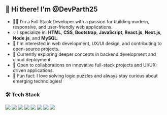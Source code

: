 ## 👋 Hi there! I'm @DevParth25

- 🧑‍💻 I’m a Full Stack Developer with a passion for building modern, responsive, and user-friendly web applications.
- 💡 I specialize in: **HTML**, **CSS**, **Bootstrap**, **JavaScript**, **React.js**, **Next.js**, **Node.js**, and **MySQL**.
- 🎯 I'm interested in web development, UX/UI design, and contributing to open-source projects.
- 🚀 Currently exploring deeper concepts in backend development and cloud deployment.
- 🤝 Open to collaborations on innovative full-stack projects and UI/UX-driven applications.
- 🧩 Fun fact: I love solving logic puzzles and always stay curious about emerging technologies!


### 🛠 Tech Stack

<img src="https://img.shields.io/badge/HTML5-E34F26?style=flat&logo=html5&logoColor=white" />
<img src="https://img.shields.io/badge/CSS3-1572B6?style=flat&logo=css3&logoColor=white" />
<img src="https://img.shields.io/badge/Bootstrap-563D7C?style=flat&logo=bootstrap&logoColor=white" />
<img src="https://img.shields.io/badge/JavaScript-F7DF1E?style=flat&logo=javascript&logoColor=black" />
<img src="https://img.shields.io/badge/React-61DAFB?style=flat&logo=react&logoColor=black" />
<img src="https://img.shields.io/badge/Next.js-000000?style=flat&logo=nextdotjs&logoColor=white" />
<img src="https://img.shields.io/badge/Node.js-339933?style=flat&logo=nodedotjs&logoColor=white" />
<img src="https://img.shields.io/badge/MySQL-4479A1?style=flat&logo=mysql&logoColor=white" />
